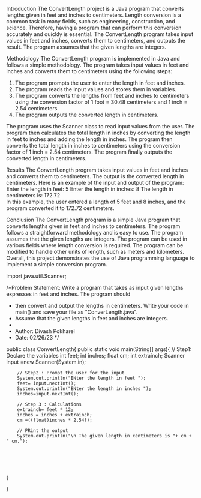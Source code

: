 Introduction
The ConvertLength project is a Java program that converts lengths given in feet and inches to centimeters. Length conversion is a common task in 
many fields, such as engineering, construction, and science. Therefore, having a program that can perform this conversion accurately and quickly 
is essential. The ConvertLength program takes input values in feet and inches, converts them to centimeters, and outputs the result. The program assumes 
that the given lengths are integers.

Methodology
The ConvertLength program is implemented in Java and follows a simple methodology. The program takes input values in feet and inches and converts 
them to centimeters using the following steps:
1.	The program prompts the user to enter the length in feet and inches.
2.	The program reads the input values and stores them in variables.
3.	The program converts the lengths from feet and inches to centimeters using the conversion factor of 1 foot = 30.48 centimeters and 
      1 inch = 2.54 centimeters.
4.	The program outputs the converted length in centimeters.

The program uses the Scanner class to read input values from the user. The program then calculates the total length in inches 
by converting the length in feet to inches and adding the length in inches. The program then converts the total length in inches to centimeters using 
the conversion factor of 1 inch = 2.54 centimeters. The program finally outputs the converted length in centimeters.

Results
The ConvertLength program takes input values in feet and inches and converts them to centimeters. The output is the converted length in centimeters. Here 
is an example of the input and output of the program:
Enter the length in feet: 5
Enter the length in inches: 8
The length in centimeters is: 172.72	
In this example, the user entered a length of 5 feet and 8 inches, and the program converted it to 172.72 centimeters.

Conclusion
The ConvertLength program is a simple Java program that converts lengths given in feet and inches to centimeters. The program follows a straightforward 
methodology and is easy to use. The program assumes that the given lengths are integers. The program can be used in various fields where length 
conversion is required. The program can be modified to handle other units of length, such as meters and kilometers. Overall, this project demonstrates 
the use of Java programming language to implement a simple conversion program.








import java.util.Scanner;

/*Problem Statement: Write a program that takes as input given lengths expresses in feet and inches. The program should 
 * then convert and output the lengths in centimeters. Write your code in main() and save your file as "ConverLength.java".
 * Assume that the given lengths in feet and inches are integers.
 * 
 * Author: Divash Pokharel
 * Date: 02/26/23
*/

public class ConvertLength{
    public static void main(String[] args){
        // Step1: Declare the variables
        int feet;
        int inches;
        float cm;
        int extrainch;
        Scanner input =new Scanner(System.in);

        // Step2 : Prompt the user for the input
        System.out.println("ENter the length in feet ");
        feet= input.nextInt();
        System.out.println("ENter the length in inches ");
        inches=input.nextInt();

        // Step 3 : Calculations
        extrainch= feet * 12;
        inches = inches + extrainch;
        cm =((float)inches * 2.54f);

        // PRint the output
        System.out.println("\n The given length in centimeters is "+ cm + " cm.");




        

    }
}
